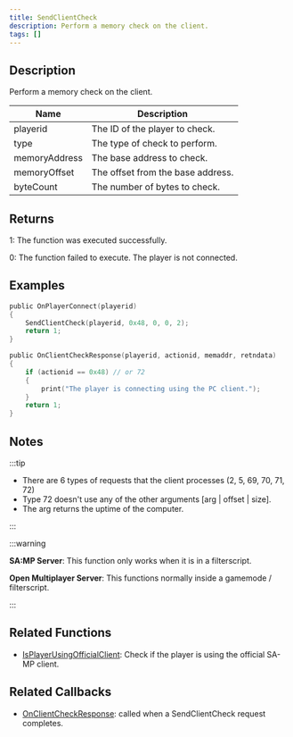 ```yaml
---
title: SendClientCheck
description: Perform a memory check on the client.
tags: []
---
```


## Description

Perform a memory check on the client.

| Name          | Description                       |
| ------------- | --------------------------------- |
| playerid      | The ID of the player to check.    |
| type          | The type of check to perform.     |
| memoryAddress | The base address to check.        |
| memoryOffset  | The offset from the base address. |
| byteCount     | The number of bytes to check.     |

## Returns

1: The function was executed successfully.

0: The function failed to execute. The player is not connected.

## Examples

```c
public OnPlayerConnect(playerid)
{
    SendClientCheck(playerid, 0x48, 0, 0, 2);
    return 1;
}

public OnClientCheckResponse(playerid, actionid, memaddr, retndata)
{
    if (actionid == 0x48) // or 72
    {
        print("The player is connecting using the PC client.");
    }
    return 1;
}
```

## Notes

:::tip

- There are 6 types of requests that the client processes (2, 5, 69, 70, 71, 72)
- Type 72 doesn't use any of the other arguments [arg | offset | size].
- The arg returns the uptime of the computer.

:::

:::warning

**SA:MP Server**: This function only works when it is in a filterscript.

**Open Multiplayer Server**: This functions normally inside a gamemode / filterscript. 

:::

## Related Functions

- [IsPlayerUsingOfficialClient](IsPlayerUsingOfficialClient): Check if the player is using the official SA-MP client.

## Related Callbacks

- [OnClientCheckResponse](../callbacks/OnClientCheckResponse): called when a SendClientCheck request completes.
